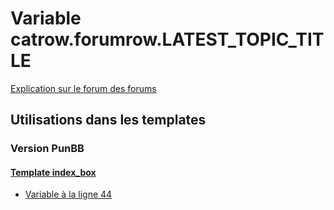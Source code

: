 # Variable catrow.forumrow.LATEST_TOPIC_TITLE
[Explication sur le forum des forums](http://forum.forumactif.com/t294113-listing-des-variables#catrow.forumrow.LATEST_TOPIC_TITLE)

## Utilisations dans les templates

### Version PunBB

#### [Template index_box](punbb/index_box.md)
* [Variable à la ligne 44](../punbb/index_box.tpl#L44)